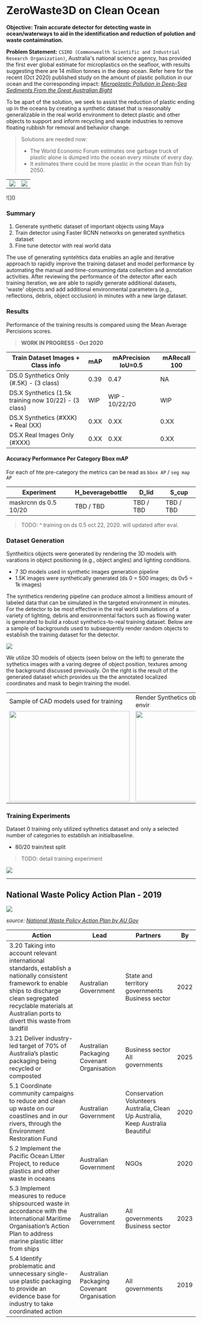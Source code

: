 # ZeroWaste3D on Clean Ocean

__Objective: Train accurate detector for detecting waste in ocean/waterways to aid in the identification and reduction of polution and waste contaimination.__

__Problem Statement:__ `CSIRO (Commonwealth Scientific and Industrial Research Organization)`, Australia's national science agency, has provided the first ever global estimate for microplastics on the seafloor, with results suggesting there are 14 million tonnes in the deep ocean. Refer here for the recent (Oct 2020) published study on the amount of plastic pollution in our ocean and the corresponding impact: _[Microplastic Pollution in Deep-Sea Sediments From the Great Australian Bight](https://www.frontiersin.org/articles/10.3389/fmars.2020.576170/full)_

To be apart of the solution, we seek to assist the reduction of plastic ending up in the oceans by creating a synthetic dataset that is reasonably generalizable in the real world environment to detect plastic and other objects to support and inform recycling and waste industries to remove floating rubbish for removal and behavior change. 

>Solutions are needed now:
>- The World Economic Forum estimates one garbage truck of plastic alone is dumped into the ocean every minute of every day.
>- It estimates there could be more plastic in the ocean than fish by 2050.


<table>
  <tr>
    <td><img src=../../media/waterwaste_ds0_102020.gif ></td>
    <td><img src=media/ds0_test_crop.png ></td>
  </tr>
</table> 
![]()

### Summary

1. Generate synthetic dataset of important objects using Maya
2. Train detector using Faster RCNN networks on generated synthetics dataset
3. Fine tune detector with real world data

The use of generating syntehtics data enables an agile and iterative approach to rapidly improve the training dataset and model performance by automating the manual and time-consuming data collection and annotation activities. After reviewing the performance of the detector after each training iteration, we are able to rapidly generate additional datasets, 'waste' objects and add additional environmental parameters (e.g., reflections, debris, object occlusion) in minutes with a new large dataset.


### Results 

Performance of the training results is compared using the Mean Average Percisions scores. 

>__WORK IN PROGRESS - Oct 2020__

| Train Dataset Images + Class info  | mAP  | mAPrecision IoU=0.5 | mARecall 100 |
|------------------------------------|------|---------------------|--------------|
| DS.0 Synthetics Only (#.5K) - (3 class) | 0.39 | 0.47                | NA         |
| DS.X Synthetics (1.5k training now 10/22) - (3 class) | WIP | WIP - 10/22/20       | WIP         |
| DS.X Synthetics (#XXK) + Real (XX)  | 0.XX | 0.XX                | 0.XX         |
| DS.X Real Images Only (#XXX)        | 0.XX | 0.XX                | 0.XX         |

#### Accuracy Performance Per Category Bbox mAP 

For each of hte pre-category the metrics can be read as `bbox AP` / `seg map AP`

| Experiment         | H_beveragebottle    | D_lid   | S_cup    |
| ------------------ | ----------- | ----------- | ----------- |
| maskrcnn ds 0.5 10/20  | TBD / TBD | TBD / TBD | TBD / TBD |

>TODO: ^ training on ds 0.5 oct 22, 2020. will updated after eval.


### Dataset Generation

Syntheitics objects were generated by rendering the 3D models with varations in object positioning (e.g., object angles) and lighting conditions. 

* 7 3D models used in synthetic images generation pipeline
* 1.5K images were synthetically generated (ds 0 = 500 images; ds 0v5 = 1k images)

The synthetics rendering pipeline can produce almost a limitless amount of labeled data that can be simulated in the targeted environment in minutes. For the detector to be most effective in the real world simulations of a variety of lighting, debris and environmental factors such as flowing water is generated to build a robust synthetics-to-real training dataset. Below are a sample of backgrounds used to subsequently render random objects to establish the training dataset for the detector. 

![](media/bg_sample.png#50x100)

We utilize 3D models of objects (seen below on the left) to generate the sythetics images with a varing degree of object position, textures among the background discussed previously. On the right is the result of the generated dataset which provides us the the annotated localized coordinates and mask to begin training the model. 

<table>
  <tr>
    <td> Sample of CAD models used for training   </td>
    <td> Render Synthetics obj in simulated + real envir </td>
  </tr>
  <tr>
    <td><img src=../../media/sample_syn_objects.png width=320 height=240></td>
    <td><img src=media/cisro_ds2_sample_backgrounds.gif width=320 height=240></td>
  </tr>
</table> 


### Training Experiments

Dataset 0 training only utilized sythnetics dataset and only a selected number of categories to establish an initialbaseline. 

* 80/20 train/test split

>TODO: detail training experiment

![](media/csiro_ds0_mrcnn.png)



-----

## National Waste Policy Action Plan - 2019 

![](media/national_waste_policy_action_plan_water2019.png)

_source: [National Waste Policy Action Plan by AU Gov](https://www.environment.gov.au/protection/waste-resource-recovery/publications/national-waste-policy-action-plan)_


|     Action                                                                                                                                                                                                                          |     Lead                                                 |     Partners                                                                                |     By      |
|-------------------------------------------------------------------------------------------------------------------------------------------------------------------------------------------------------------------------------------|----------------------------------------------------------|---------------------------------------------------------------------------------------------|-------------|
| 3.20 Taking into account relevant international standards,  establish a nationally consistent framework to enable ships to discharge  clean segregated recyclable materials at Australian ports to divert  this waste from landfill |     Australian   Government                              |     State   and territory governments Business sector                                       |     2022    |
| 3.21 Deliver industry-led target of 70%  of Australia’s plastic packaging being recycled or composted                                                                                                                               |     Australian Packaging Covenant Organisation           |     Business sector     All governments                                                     |     2025    |
| 5.1 Coordinate community campaigns to reduce and clean up waste on our coastlines and in our rivers,  through the Environment Restoration Fund                                                                                      |     Australian Government                                |     Conservation   Volunteers Australia,  Clean Up   Australia, Keep Australia Beautiful    |     2020    |
| 5.2 Implement the Pacific Ocean Litter Project,  to reduce plastics and other waste in oceans                                                                                                                                       |     Australian Government                                |     NGOs                                                                                    |     2020    |
| 5.3 Implement measures to reduce shipsourced waste in accordance with the International Maritime Organisation’s Action Plan to address marine  plastic litter from ships                                                            |     Australian Government                                |     All   governments Business sector                                                       |     2023    |
| 5.4 Identify problematic and unnecessary single-use plastic packaging  to provide an evidence base for industry to take coordinated action                                                                                          |     Australian   Packaging Covenant Organisation         |     All   governments                                                                       |     2019    |


